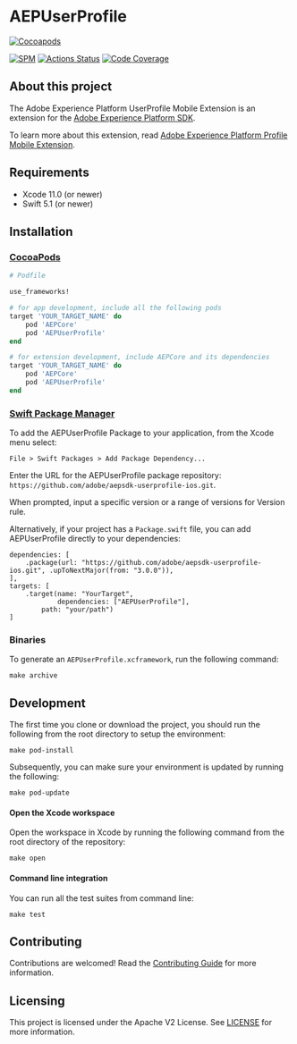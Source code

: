 # AEPUserProfile

[![Cocoapods](https://img.shields.io/cocoapods/v/AEPUserProfile.svg?color=orange&label=AEPUserProfile&logo=apple&logoColor=white)](https://cocoapods.org/pods/AEPUserProfile)

[![SPM](https://img.shields.io/badge/SPM-Supported-orange.svg?logo=apple&logoColor=white)](https://swift.org/package-manager/)
[![Actions Status](https://github.com/adobe/aepsdk-userprofile-ios/workflows/Build/badge.svg)](https://github.com/adobe/aepsdk-userprofile-ios/actions)
[![Code Coverage](https://img.shields.io/codecov/c/github/adobe/aepsdk-userprofile-ios/dev.svg?logo=codecov)](https://codecov.io/gh/adobe/aepsdk-userprofile-ios/branch/dev)

## About this project

The Adobe Experience Platform UserProfile Mobile Extension is an extension for the [Adobe Experience Platform SDK](https://github.com/Adobe-Marketing-Cloud/acp-sdks).

To learn more about this extension, read [Adobe Experience Platform Profile Mobile Extension](https://aep-sdks.gitbook.io/docs/v/AEP-Edge-Docs/).

## Requirements
- Xcode 11.0 (or newer)
- Swift 5.1 (or newer)

## Installation

### [CocoaPods](https://guides.cocoapods.org/using/using-cocoapods.html)

```ruby
# Podfile

use_frameworks!

# for app development, include all the following pods
target 'YOUR_TARGET_NAME' do
    pod 'AEPCore'
    pod 'AEPUserProfile'
end

# for extension development, include AEPCore and its dependencies
target 'YOUR_TARGET_NAME' do
    pod 'AEPCore'
    pod 'AEPUserProfile'
end
```

### [Swift Package Manager](https://github.com/apple/swift-package-manager)

To add the AEPUserProfile Package to your application, from the Xcode menu select:

`File > Swift Packages > Add Package Dependency...`

Enter the URL for the AEPUserProfile package repository: `https://github.com/adobe/aepsdk-userprofile-ios.git`.

When prompted, input a specific version or a range of versions for Version rule. 

Alternatively, if your project has a `Package.swift` file, you can add AEPUserProfile directly to your dependencies:

```
dependencies: [
    .package(url: "https://github.com/adobe/aepsdk-userprofile-ios.git", .upToNextMajor(from: "3.0.0")),
],
targets: [
    .target(name: "YourTarget",
            dependencies: ["AEPUserProfile"],
	    path: "your/path")
]
```

### Binaries

To generate an `AEPUserProfile.xcframework`, run the following command:

```
make archive
```

## Development

The first time you clone or download the project, you should run the following from the root directory to setup the environment:

~~~
make pod-install
~~~

Subsequently, you can make sure your environment is updated by running the following:

~~~
make pod-update
~~~

#### Open the Xcode workspace
Open the workspace in Xcode by running the following command from the root directory of the repository:

~~~
make open
~~~

#### Command line integration

You can run all the test suites from command line:

~~~
make test
~~~

## Contributing

Contributions are welcomed! Read the [Contributing Guide](./.github/CONTRIBUTING.md) for more information.

## Licensing

This project is licensed under the Apache V2 License. See [LICENSE](LICENSE) for more information.
